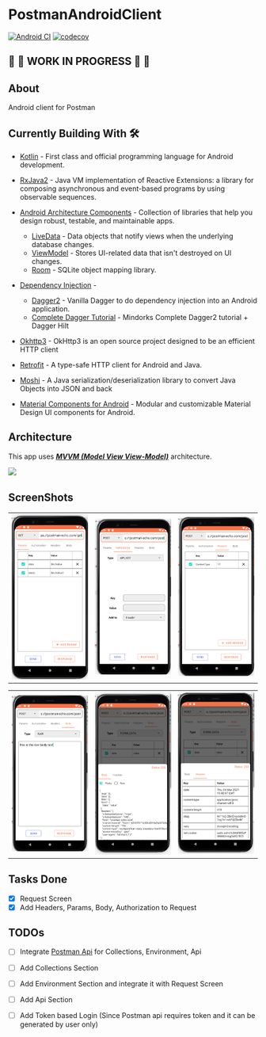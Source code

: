 # PostmanAndroidClient
[![Android CI](https://github.com/RotBolt/PostmanAndroidClient/actions/workflows/android-master.yaml/badge.svg)](https://github.com/RotBolt/PostmanAndroidClient/actions/workflows/android-master.yaml)
[![codecov](https://codecov.io/gh/RotBolt/PostmanAndroidClient/branch/master/graph/badge.svg?token=1YVWQFNG4P)](https://codecov.io/gh/RotBolt/PostmanAndroidClient)

## :construction: :construction: WORK IN PROGRESS :construction: :construction:
## About
Android client for Postman

## Currently Building With 🛠
- [Kotlin](https://kotlinlang.org/) - First class and official programming language for Android development.
- [RxJava2](https://github.com/ReactiveX/RxJava/tree/2.x) - Java VM implementation of Reactive Extensions: a library for composing asynchronous and event-based programs by using observable sequences.
- [Android Architecture Components](https://developer.android.com/topic/libraries/architecture) - Collection of libraries that help you design robust, testable, and maintainable apps.
  - [LiveData](https://developer.android.com/topic/libraries/architecture/livedata) - Data objects that notify views when the underlying database changes.
  - [ViewModel](https://developer.android.com/topic/libraries/architecture/viewmodel) - Stores UI-related data that isn't destroyed on UI changes. 
  - [Room](https://developer.android.com/topic/libraries/architecture/room) - SQLite object mapping library.
  
- [Dependency Injection](https://developer.android.com/training/dependency-injection) - 
  - [Dagger2](https://dagger.dev/) - Vanilla Dagger to do dependency injection into an Android application.
  - [Complete Dagger Tutorial](https://blog.mindorks.com/a-complete-guide-to-learn-dagger-2-b4c7a570d99c) - Mindorks Complete Dagger2 tutorial + Dagger Hilt
- [Okhttp3](https://github.com/square/okhttp) - OkHttp3 is an open source project designed to be an efficient HTTP client  
- [Retrofit](https://square.github.io/retrofit/) - A type-safe HTTP client for Android and Java.
- [Moshi](https://github.com/square/moshi) - A Java serialization/deserialization library to convert Java Objects into JSON and back 
- [Material Components for Android](https://github.com/material-components/material-components-android) - Modular and customizable Material Design UI components for Android.

## Architecture
This app uses [***MVVM (Model View View-Model)***](https://developer.android.com/jetpack/docs/guide#recommended-app-arch) architecture.

![](https://developer.android.com/topic/libraries/architecture/images/final-architecture.png)


## ScreenShots

| | | |
| --- | --- | --- |
|<img src="assets/ParamsScreen.png" width=360>|<img src="assets/AuthScreen.png" width=360>|<img src="assets/HeaderScreen.png" width=360>|<img src="assets/AuthScreen.png" width=360>

|  |  | |
| --- | --- | --- |
|<img src="assets/BodyScreen.png" width=360>|<img src="assets/ResponseBody.png" width=360>|<img src="assets/ResponseHeaders.png" width=360>

## Tasks Done
- [x] Request Screen
- [x] Add Headers, Params, Body, Authorization to Request

## TODOs
- [ ] Integrate [Postman Api](api.postman.com) for Collections, Environment, Api
- [ ] Add Collections Section
- [ ] Add Environment Section and integrate it with Request Screen
- [ ] Add Api Section 
- [ ] Add Token based Login (Since Postman api requires token and it can be generated by user only)


